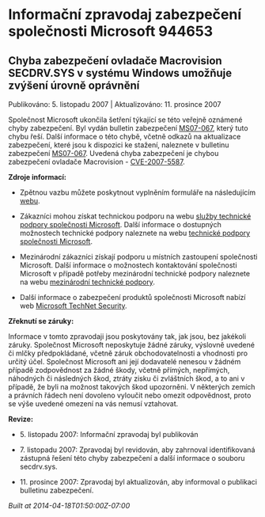 ﻿---
Title: Informační zpravodaj zabezpečení společnosti Microsoft 944653

TOCTitle: 944653

ms:assetid: 944653

ms:mtpsurl: https://technet.microsoft.com/cs-CZ/library/944653(v=Security.10)

ms:contentKeyID: 61223572

---

 

# Informační zpravodaj zabezpečení společnosti Microsoft 944653 #

## Chyba zabezpečení ovladače Macrovision SECDRV.SYS v systému Windows umožňuje zvýšení úrovně oprávnění ##

Publikováno: 5. listopadu 2007 | Aktualizováno: 11. prosince 2007

Společnost Microsoft ukončila šetření týkající se této veřejně oznámené chyby zabezpečení. Byl vydán bulletin zabezpečení [MS07-067](http://technet.microsoft.com/security/bulletin/ms07-067), který tuto chybu řeší. Další informace o této chybě, včetně odkazů na aktualizace zabezpečení, které jsou k dispozici ke stažení, naleznete v bulletinu zabezpečení [MS07-067](http://technet.microsoft.com/security/bulletin/ms07-067). Uvedená chyba zabezpečení je chybou zabezpečení ovladače Macrovision - [CVE-2007-5587](http://www.cve.mitre.org/cgi-bin/cvename.cgi?name=cve-2007-5587).

**Zdroje informací:**

* Zpětnou vazbu můžete poskytnout vyplněním formuláře na následujícím [webu](https://support.microsoft.com/common/survey.aspx?scid=sw;en;1257&amp;amp;showpage=1&amp;amp;ws=technet&amp;amp;sd=tech).

* Zákazníci mohou získat technickou podporu na webu [služby technické podpory společnosti Microsoft](http://go.microsoft.com/fwlink/?linkid=21131). Další informace o dostupných možnostech technické podpory naleznete na webu [technické podpory společnosti Microsoft](http://support.microsoft.com/?ln=cs).

* Mezinárodní zákazníci získají podporu u místních zastoupení společnosti Microsoft. Další informace o možnostech kontaktování společnosti Microsoft v případě potřeby mezinárodní technické podpory naleznete na webu [mezinárodní technické podpory](http://go.microsoft.com/fwlink/?linkid=21155).

* Další informace o zabezpečení produktů společnosti Microsoft nabízí web [Microsoft TechNet Security](http://go.microsoft.com/fwlink/?linkid=21132).

**Zřeknutí se záruky:**

Informace v tomto zpravodaji jsou poskytovány tak, jak jsou, bez jakékoli záruky. Společnost Microsoft neposkytuje žádné záruky, výslovně uvedené či mlčky předpokládané, včetně záruk obchodovatelnosti a vhodnosti pro určitý účel. Společnost Microsoft ani její dodavatelé nenesou v žádném případě zodpovědnost za žádné škody, včetně přímých, nepřímých, náhodných či následných škod, ztráty zisku či zvláštních škod, a to ani v případě, že byli na možnost takových škod upozorněni. V některých zemích a právních řádech není dovoleno vyloučit nebo omezit odpovědnost, proto se výše uvedené omezení na vás nemusí vztahovat.

**Revize:**

* <p>5. listopadu 2007: Informační zpravodaj byl publikován</p>

* <p>7. listopadu 2007: Zpravodaj byl revidován, aby zahrnoval identifikovaná zástupná řešení této chyby zabezpečení a další informace o souboru secdrv.sys.</p>

* <p>11. prosince 2007: Zpravodaj byl aktualizován, aby informoval o publikaci bulletinu zabezpečení.</p>

*Built at 2014-04-18T01:50:00Z-07:00*


